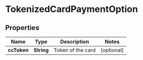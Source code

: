 
# TokenizedCardPaymentOption

## Properties
Name | Type | Description | Notes
------------ | ------------- | ------------- | -------------
**ccToken** | **String** | Token of the card  |  [optional]




